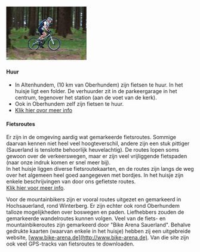 

<style>
.img-right {
  max-width: 50%;
}
</style>

<span class="float-right img-right">![fiets](../../fotos/fietsen.jpg)</span>

#### Huur

* In Altenhundem, (10 km van Oberhundem) zijn fietsen te huur. In het huisje ligt een folder. De verhuurder zit in de parkeergarage in het centrum, tegenover het station (aan de voet van de kerk). 
* Ook in Oberhundem zelf zijn fietsen te huur.
* [Klik hier ovor meer info](https://www.lennestadt-kirchhundem.de/Radfahren/Verleihstationen-und-Reparaturservice2)


#### Fietsroutes

Er zijn in de omgeving aardig wat gemarkeerde fietsroutes. Sommige daarvan kennen niet heel veel hoogteverschil, andere zijn een stuk pittiger (Sauerland is tenslotte behoorlijk heuvelachtig). De routes lopen soms gewoon over de verkeerswegen, maar er zijn veel vrijliggende fietspaden (naar onze indruk komen er snel meer bij).  
In het huisje liggen diverse fietsroutekaarten, en de routes zijn langs de weg over het algemeen heel goed aangegeven met bordjes. In het huisje zijn enkele beschrijvingen van door ons gefietste routes.  
[Klik hier voor meer info](http://www.sauerland.com/Sauerland-entdecken/Radfahren2).

Voor de mountainbikers zijn er vooral routes uitgezet en gemarkeerd in Hochsauerland, rond Winterberg. Er zijn echter ook rond Oberhundem talloze mogelijkheden over boswegen en  paden. Liefhebbers zouden de gemarkeerde wandelroutes kunnen volgen.
Veel van de fiets- en mountainbikeroutes zijn gemarkeerd door "Bike Arena Sauerland". Behalve gedrukte kaarten (waarvan enkele in het huisje) hebben zij een 
uitgebreide website, [www.bike-arena.de](http://www.bike-arena.de). 
Van die site zijn ook veel GPS-tracks van fietsroutes te downloaden.



